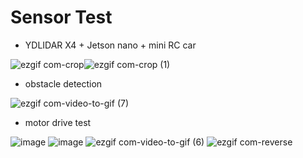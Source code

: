 # Sensor Test

- YDLIDAR X4 + Jetson nano + mini RC car

![ezgif com-crop](https://user-images.githubusercontent.com/50096655/85111144-e3f68a80-b24e-11ea-9896-1b3ff2e2e361.gif)![ezgif com-crop (1)](https://user-images.githubusercontent.com/50096655/85111164-e9ec6b80-b24e-11ea-9f9d-89db8820292a.gif)


- obstacle detection 

![ezgif com-video-to-gif (7)](https://user-images.githubusercontent.com/50096655/85112345-751a3100-b250-11ea-85cf-5338c8d35897.gif)




- motor drive test

![image](https://user-images.githubusercontent.com/50096655/85112086-12289a00-b250-11ea-9d14-3ac4a04cf54e.png)
![image](https://user-images.githubusercontent.com/50096655/85112095-1654b780-b250-11ea-8d9b-ede1169ce78e.png)
![ezgif com-video-to-gif (6)](https://user-images.githubusercontent.com/50096655/85112211-3f754800-b250-11ea-9e9e-e526aa5cb23b.gif)
![ezgif com-reverse](https://user-images.githubusercontent.com/50096655/85112608-d5a96e00-b250-11ea-8bba-c512bbe721ba.gif)

